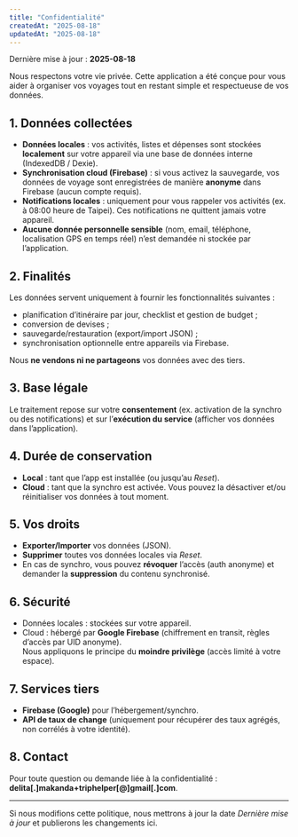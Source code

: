 ```yaml
---
title: "Confidentialité"
createdAt: "2025-08-18"
updatedAt: "2025-08-18"
---
```

Dernière mise à jour : **2025-08-18**

Nous respectons votre vie privée. Cette application a été conçue pour vous aider à organiser vos voyages tout en restant simple et respectueuse de vos données.

## 1. Données collectées
- **Données locales** : vos activités, listes et dépenses sont stockées **localement** sur votre appareil via une base de données interne (IndexedDB / Dexie).
- **Synchronisation cloud (Firebase)** : si vous activez la sauvegarde, vos données de voyage sont enregistrées de manière **anonyme** dans Firebase (aucun compte requis).
- **Notifications locales** : uniquement pour vous rappeler vos activités (ex. à 08:00 heure de Taipei). Ces notifications ne quittent jamais votre appareil.
- **Aucune donnée personnelle sensible** (nom, email, téléphone, localisation GPS en temps réel) n’est demandée ni stockée par l’application.

## 2. Finalités
Les données servent uniquement à fournir les fonctionnalités suivantes :
- planification d’itinéraire par jour, checklist et gestion de budget ;
- conversion de devises ;
- sauvegarde/restauration (export/import JSON) ;
- synchronisation optionnelle entre appareils via Firebase.

Nous **ne vendons ni ne partageons** vos données avec des tiers.

## 3. Base légale
Le traitement repose sur votre **consentement** (ex. activation de la synchro ou des notifications) et sur l’**exécution du service** (afficher vos données dans l’application).

## 4. Durée de conservation
- **Local** : tant que l’app est installée (ou jusqu’au *Reset*).
- **Cloud** : tant que la synchro est activée. Vous pouvez la désactiver et/ou réinitialiser vos données à tout moment.

## 5. Vos droits
- **Exporter/Importer** vos données (JSON).
- **Supprimer** toutes vos données locales via *Reset*.
- En cas de synchro, vous pouvez **révoquer** l’accès (auth anonyme) et demander la **suppression** du contenu synchronisé.

## 6. Sécurité
- Données locales : stockées sur votre appareil.
- Cloud : hébergé par **Google Firebase** (chiffrement en transit, règles d’accès par UID anonyme).  
  Nous appliquons le principe du **moindre privilège** (accès limité à votre espace).

## 7. Services tiers
- **Firebase (Google)** pour l’hébergement/synchro.
- **API de taux de change** (uniquement pour récupérer des taux agrégés, non corrélés à votre identité).

## 8. Contact
Pour toute question ou demande liée à la confidentialité : **delita[.]makanda+triphelper[@]gmail[.]com**.

---

Si nous modifions cette politique, nous mettrons à jour la date *Dernière mise à jour* et publierons les changements ici.